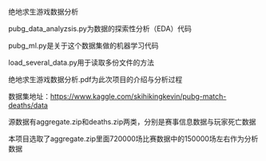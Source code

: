绝地求生游戏数据分析

pubg_data_analyzsis.py为数据的探索性分析（EDA）代码

pubg_ml.py是关于这个数据集做的机器学习代码

load_several_data.py用于读取多份文件的方法

绝地求生游戏数据分析.pdf为此次项目的介绍与分析过程

数据集地址：https://www.kaggle.com/skihikingkevin/pubg-match-deaths/data

源数据有aggregate.zip和deaths.zip两类，分别是赛事信息数据与玩家死亡数据

本项目选取了aggregate.zip里面720000场比赛数据中的150000场左右作为分析数据

